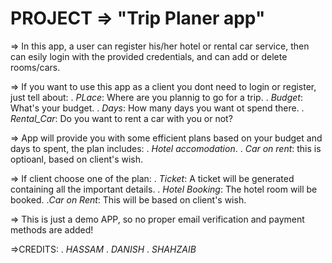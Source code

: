 # PROJECT => "Trip Planer app"

=> In this app, a user can register his/her hotel or rental car service, then can esily login with the
provided credentials, and can add or delete rooms/cars. 

=> If you want to use this app as a client you dont need to login or register, just tell about:
    . *PLace*: Where are you plannig to go for a trip.
    . *Budget*: What's your budget.
    . *Days*: How many days you want ot spend there.
    . *Rental_Car*: Do you want to rent a car with you or not?

=> App will provide you with some efficient plans based on your budget and days to spent, the plan includes:
    . *Hotel accomodation*.
    . *Car on rent*: this is optioanl, based on client's wish.

=> If client choose one of the plan:
    . *Ticket*: A ticket will be generated containing all the important details.
    . *Hotel Booking*: The hotel room will be booked.
    .*Car on Rent*: This will be based on client's wish.


=> This is just a demo APP, so no proper email verification and payment methods are added!


=>CREDITS:
    . *HASSAM*
    . *DANISH*
    . *SHAHZAIB*

